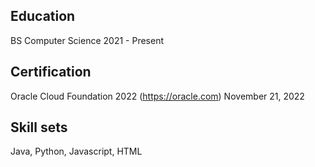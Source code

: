 ## Education
BS Computer Science
2021 - Present

## Certification
Oracle Cloud Foundation 2022 (https://oracle.com)
November 21, 2022

## Skill sets
Java, Python, Javascript, HTML
